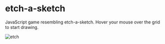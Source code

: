 # etch-a-sketch
JavaScript game resembling etch-a-sketch. Hover your mouse over the grid to start drawing.

![etch](https://user-images.githubusercontent.com/103379723/180689266-52aa9d7f-b56c-4a8f-bcfe-30d7ec853eb4.png)
